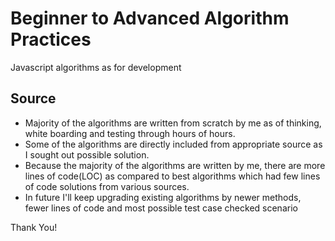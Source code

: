 
# Beginner to Advanced Algorithm Practices
Javascript algorithms as for development

## Source
- Majority of the algorithms are written from scratch by me as of thinking, white boarding and testing through hours of hours.
- Some of the algorithms are directly included from appropriate source as I sought out possible solution.
- Because the majority of the algorithms are written by me, there are more lines of code(LOC) as compared to best algorithms which had few lines of code solutions from various sources.
- In future I'll keep upgrading existing algorithms by newer methods, fewer lines of code and most possible test case checked scenario

Thank You!
